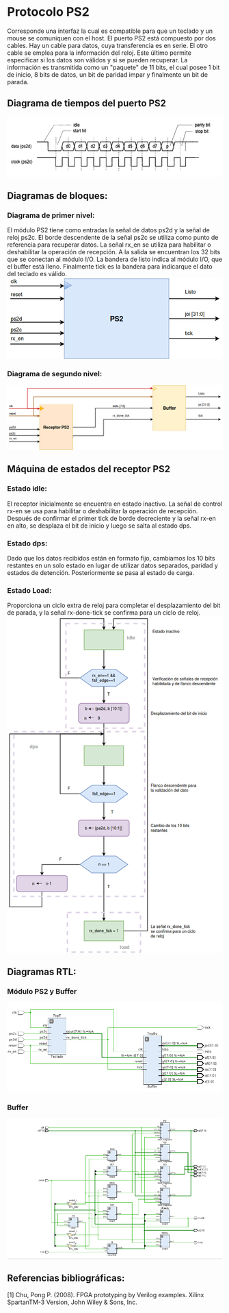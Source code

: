 # Protocolo PS2
Corresponde una interfaz la cual es compatible para que un teclado y un mouse se comuniquen con el host. El puerto PS2 está compuesto por  dos cables. Hay un cable  para datos, cuya transferencia es en serie. El otro cable se emplea para la información del reloj. Este último permite especificar si los datos son válidos y si se pueden recuperar. La información es transmitida como un "paquete" de 11 bits, el cual posee 1 bit de inicio, 8 bits de datos, un bit de paridad impar y finalmente un bit de parada.
## Diagrama de tiempos del puerto PS2
![DDT](https://github.com/MIVR1296/ProtocoloPS2/blob/master/Diagramas/DTPS2.png)
## Diagramas de bloques:
### Diagrama de primer nivel: 
El módulo PS2 tiene como entradas  la señal de datos ps2d y la señal de reloj ps2c. El borde descendente de la señal ps2c se utiliza como punto de referencia para recuperar datos. La señal rx_en se utiliza para habilitar o deshabilitar la operación de recepción. 
A la salida se encuentran los 32 bits que se conectan al módulo I/O. La bandera de listo indica al módulo I/O, que el buffer está lleno. Finalmente tick es la bandera para indicarque el dato del teclado es válido.
![DPN](https://github.com/MIVR1296/ProtocoloPS2/blob/master/Diagramas/DPN.png)
### Diagrama de segundo nivel:
![DSN](https://github.com/MIVR1296/ProtocoloPS2/blob/master/Diagramas/DSNPS2.png)

## Máquina de estados del receptor PS2 
### Estado idle:
 El receptor inicialmente se encuentra en estado inactivo. La señal de control  rx-en  se usa para habilitar o deshabilitar la operación de recepción. Después de confirmar el primer tick de borde decreciente y la señal rx-en en alto,  se desplaza  el bit de inicio y luego se salta al estado dps.
 ### Estado dps:
Dado que los datos recibidos están en formato fijo, cambiamos los 10 bits restantes en un solo estado en lugar de utilizar datos separados, paridad y estados de detención. Posteriormente se pasa al estado de carga.
### Estado Load:
Proporciona un ciclo extra de reloj para completar el desplazamiento del bit de parada, y la señal rx-done-tick se confirma para un ciclo de reloj.
![FSM](https://github.com/MIVR1296/ProtocoloPS2/blob/master/Diagramas/FSM_PS2.png)
## Diagramas RTL:
### Módulo PS2 y Buffer
![Módulo PS2 con Buffer](https://github.com/MIVR1296/ProtocoloPS2/blob/master/Diagramas/TOPPS2.png)
### Buffer
![Buffer](https://github.com/MIVR1296/ProtocoloPS2/blob/master/Diagramas/buffer.png)

## Referencias bibliográficas:
[1]  Chu, Pong P. (2008). FPGA prototyping by Verilog examples. Xilinx SpartanTM-3 Version, John Wiley & Sons, Inc.
